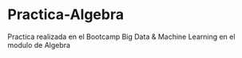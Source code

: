 # Practica-Algebra
Practica realizada en el Bootcamp Big Data &amp; Machine Learning en el modulo de Algebra
